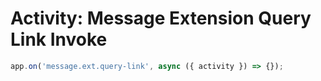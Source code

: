 # Activity: Message Extension Query Link Invoke

<!-- langtabs-start -->
```typescript
app.on('message.ext.query-link', async ({ activity }) => {});
```
<!-- langtabs-end -->
